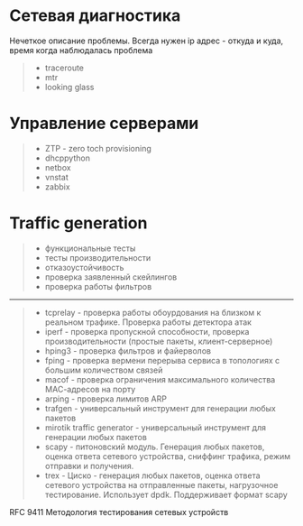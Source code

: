 # Сетевая диагностика

Нечеткое описание проблемы. Всегда нужен ip адрес - откуда и куда, время когда наблюдалась проблема
>- traceroute
>- mtr
>- looking glass

# Управление серверами
>- ZTP - zero toch provisioning
>- dhcppython
>- netbox
>- vnstat
>- zabbix


# Traffic generation
>- функциональные тесты
>- тесты производительности
>- отказоустойчивость
>- проверка заявленный скейлингов
>- проверка работы фильтров
-----------------------------------------------------
>- tcprelay - проверка работы обоурдования на близком к реальном трафике. Проверка работы детектора атак
>- iperf - проверка пропускной способности, проверка производительности (простые пакеты, клиент-серверное)
>- hping3 - проверка фильтров и файерволов
>- fping - проверка вермени перерыва сервиса в топологиях с большим количеством связей
>- macof - проверка ограничения максимального количества МАС-адресов на порту
>- arping - проверка лимитов ARP
>- trafgen - универсальный инструмент для генерации любых пакетов
>- mirotik traffic generator - универсальный инструмент для генерации любых пакетов
>- scapy - питоновский модуль. Генерация любых пакетов, оценка ответа сетевого устройства, сниффинг трафика, режим отправки и получения. 
>- trex - Циско - генерация любых пакетов, оценка ответа сетевого устройства на отправленные пакеты, нагрузочное тестирование. Использует dpdk. Поддерживает формат scapy

RFC 9411 Методология тестирования сетевых устройств
